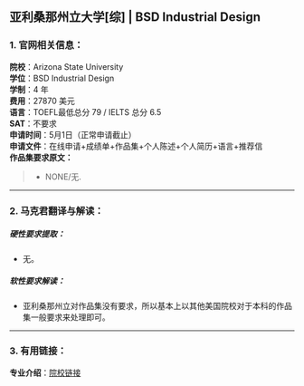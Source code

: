 ## 亚利桑那州立大学[综] | BSD Industrial Design


### 1. 官网相关信息：

**院校**：Arizona State University   
**学位**：BSD Industrial Design  
**学制**：4 年  
**费用**：27870 美元  
**语言**：TOEFL最低总分 79 / IELTS 总分 6.5  
**SAT**：不要求    
**申请时间**：5月1日（正常申请截止）   
**申请文件**：在线申请+成绩单+作品集+个人陈述+个人简历+语言+推荐信  
**作品集要求原文：**   

> - NONE/无.

---


### 2. 马克君翻译与解读：

##### 硬性要求提取：
- 无。    



##### 软性要求解读：
- 亚利桑那州立对作品集没有要求，所以基本上以其他美国院校对于本科的作品集一般要求来处理即可。

---


### 3. 有用链接：

**专业介绍**：[院校链接](https://design.asu.edu/degree-programs/industrial-design-bsd)   
